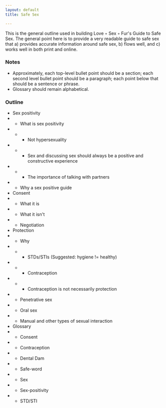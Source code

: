 ```yaml
---
layout: default
title: Safe Sex

---
```


This is the general outline used in building Love ◦ Sex ◦ Fur's Guide to Safe
Sex.  The general point here is to provide a very readable guide to safe sex
that a) provides accurate information around safe sex, b) flows well, and c)
works well in both print and online.

### Notes
* Approximately, each top-level bullet point should be  a section; each second
  level bullet point should be a paragraph; each point below that should be a
  sentence or phrase.
* Glossary should remain alphabetical.

### Outline
* Sex positivity
* * What is sex positivity
* * * Not hypersexuality
* * * Sex and discussing sex should always be a positive and constructive
      experience
* * * The importance of talking with partners
* * Why a sex positive guide
* Consent
* * What it is
* * What it isn't
* * Negotiation
* Protection
* * Why
* * * STDs/STIs (Suggested: hygiene != healthy)
* * * Contraception
* * * Contraception is not necessarily protection
* * Penetrative sex
* * Oral sex
* * Manual and other types of sexual interaction
* Glossary
* * Consent
* * Contraception
* * Dental Dam
* * Safe-word
* * Sex
* * Sex-positivity
* * STD/STI
